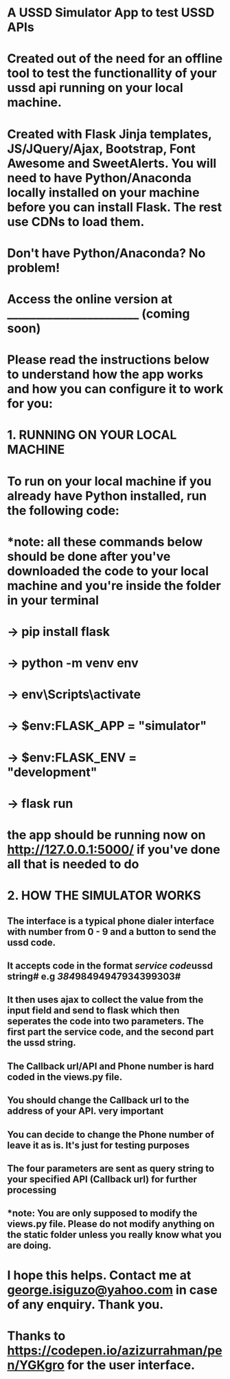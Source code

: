 # A USSD Simulator App to test USSD APIs

# Created out of the need for an offline tool to test the functionallity of your ussd api running on your local machine. 
# Created with Flask Jinja templates, JS/JQuery/Ajax, Bootstrap, Font Awesome and SweetAlerts. You will need to have Python/Anaconda locally installed on your machine before you can install Flask. The rest use CDNs to load them.

# Don't have Python/Anaconda? No problem!

# Access the online version at _______________________ (coming soon)

# Please read the instructions below to understand how the app works and how you can configure it to work for you:

# 1. RUNNING ON YOUR LOCAL MACHINE

# To run on your local machine if you already have Python installed, run the following code:

# *note: all these commands below should be done after you've downloaded the code to your local machine and you're inside the folder in your terminal

# -> pip install flask 
# -> python -m venv env
# -> env\Scripts\activate
# -> $env:FLASK_APP = "simulator"
# -> $env:FLASK_ENV = "development"
# -> flask run

# the app should be running now on http://127.0.0.1:5000/ if you've done all that is needed to do

# 2. HOW THE SIMULATOR WORKS

## The interface is a typical phone dialer interface with number from 0 - 9  and a button to send the ussd code.

## It accepts code in the format *service code*ussd string# e.g *384*98494947934399303#

## It then uses ajax to collect the value from the input field and send to flask which then seperates the code into two parameters. The first part the service code, and the second part the ussd string.

## The Callback url/API and Phone number is hard coded in the views.py file. 

## You should change the Callback url to the address of your API. **very important**

## You can decide to change the Phone number of leave it as is. It's just for testing purposes

## The four parameters are sent as query string to your specified API (Callback url) for further processing

## *note: You are only supposed to modify the views.py file. Please do not modify anything on the static folder unless you really know what you are doing.

# I hope this helps. Contact me at george.isiguzo@yahoo.com in case of any enquiry. Thank you.

# Thanks to https://codepen.io/azizurrahman/pen/YGKgro for the user interface.
